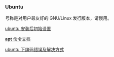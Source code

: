 ### Ubuntu

号称是对用户最友好的 GNU/Linux 发行版本，请慢用。

[ubuntu 安装后初始设置](https://github.com/luanxxys/linux/blob/master/ubuntu/ubuntu_after_installed.md)

[**apt** 命令文档](https://github.com/luanxxys/linux/blob/master/ubuntu/ubuntu_apt.md)

[ubuntu 下编码错误及解决方式](https://github.com/luanxxys/linux/blob/master/ubuntu/ubuntu_err_encode.md)

